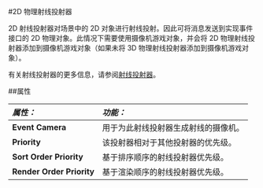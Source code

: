 #2D 物理射线投射器

2D 射线投射器对场景中的 2D 对象进行射线投射。因此可将消息发送到实现事件接口的 2D 物理对象。此情况下需要使用摄像机游戏对象，并会将 2D 物理射线投射器添加到摄像机游戏对象（如果未将 3D 物理射线投射器添加到摄像机游戏对象）。

有关射线投射器的更多信息，请参阅[射线投射器](Raycasters.html)。
 
##属性

|**_属性：_** |**_功能：_** |
|:---|:---|
|__Event Camera__ | 用于为此射线投射器生成射线的摄像机。 |
|__Priority__ | 该投射器相对于其他投射器的优先级。 |
|__Sort Order Priority__ | 基于排序顺序的射线投射器优先级。 |
|__Render Order Priority__ | 基于渲染顺序的射线投射器优先级。 |


